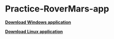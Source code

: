 # Practice-RoverMars-app


[__Download Windows application__](https://github.com/Andr7st/Practice-RoverMars-app/releases/download/windows/andr7st.s-rover-mars-app.zip)

[__Download Linux application__](https://github.com/Andr7st/Practice-RoverMars-app/releases/download/linux/andr7st.s-rover-mars-app.tar.gz)
